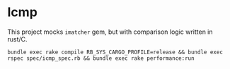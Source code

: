 # Icmp

This project mocks `imatcher` gem, but with comparison logic written in rust/C.

`bundle exec rake compile RB_SYS_CARGO_PROFILE=release && bundle exec rspec spec/icmp_spec.rb && bundle exec rake performance:run`